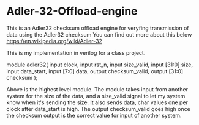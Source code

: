 # Adler-32-Offload-engine
This is an Adler32 checksum offload engine for veryfing transmission of data using the Adler32 checksum 
You can find out more about this below
https://en.wikipedia.org/wiki/Adler-32

This is my implementation in verilog for a class project.


module adler32(
    input clock,
    input rst_n,
    input size_valid,
    input [31:0] size,
    input data_start,
    input [7:0] data,
    output checksum_valid,
    output [31:0] checksum
);

Above is the highest level module. The module takes input from another system for the size of the data, and a size_valid signal to let my system know when it's sending the size. It also sends data, char values one per clock after data_start is high. The output checksum_valid goes high once the checksum output is the correct value for input of another system.
